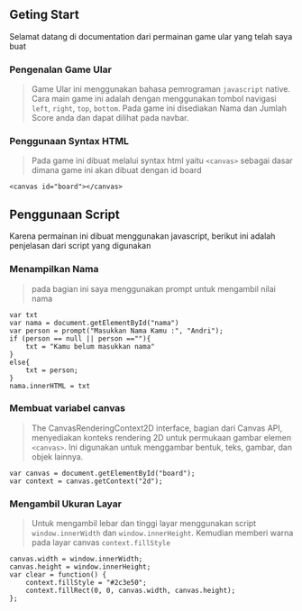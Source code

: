 ## Geting Start
Selamat datang di documentation dari permainan game ular yang telah saya buat

### Pengenalan Game Ular
> Game Ular ini menggunakan bahasa pemrograman `javascript` native. Cara main game ini adalah dengan menggunakan tombol navigasi `left`, `right`, `top`, `bottom`. Pada game ini disediakan Nama dan Jumlah Score anda dan dapat dilihat pada navbar.

### Penggunaan Syntax HTML
> Pada game ini dibuat melalui syntax html yaitu `<canvas>` sebagai dasar dimana game ini akan dibuat dengan id board
```
<canvas id="board"></canvas>
```

## Penggunaan Script
Karena permainan ini dibuat menggunakan javascript, berikut ini adalah penjelasan dari script yang digunakan

### Menampilkan Nama
> pada bagian ini saya menggunakan prompt untuk mengambil nilai nama
```
var txt
var nama = document.getElementById("nama")
var person = prompt("Masukkan Nama Kamu :", "Andri");
if (person == null || person ==""){
    txt = "Kamu belum masukkan nama"
}
else{
    txt = person;
}
nama.innerHTML = txt
```

### Membuat variabel canvas
> The CanvasRenderingContext2D interface, bagian dari Canvas API, menyediakan konteks rendering 2D untuk permukaan gambar elemen `<canvas>`. Ini digunakan untuk menggambar bentuk, teks, gambar, dan objek lainnya.
```
var canvas = document.getElementById("board");
var context = canvas.getContext("2d");
```

### Mengambil Ukuran Layar
> Untuk mengambil lebar dan tinggi layar menggunakan script `window.innerWidth` dan `window.innerHeight`. Kemudian memberi warna pada layar canvas `context.fillStyle`
```
canvas.width = window.innerWidth;
canvas.height = window.innerHeight;
var clear = function() {
    context.fillStyle = "#2c3e50";
    context.fillRect(0, 0, canvas.width, canvas.height); 
};
```

### 

